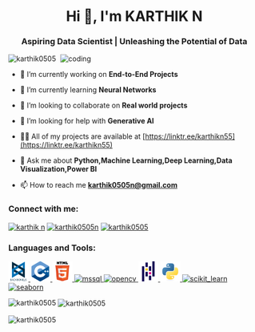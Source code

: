 <h1 align="center">Hi 👋, I'm KARTHIK N</h1>
<h3 align="center">Aspiring Data Scientist | Unleashing the Potential of Data</h3>
<img align="right" alt="coding" width="400" src="https://cdn.dribbble.com/users/2131993/screenshots/4948736/thoughtworks-gif_dribbble.gif">
<p align="left"> <img src="https://komarev.com/ghpvc/?username=karthik0505&label=Profile%20views&color=0e75b6&style=flat" alt="karthik0505" /> </p>

- 🔭 I’m currently working on **End-to-End Projects**

- 🌱 I’m currently learning **Neural Networks**

- 👯 I’m looking to collaborate on **Real world projects**

- 🤝 I’m looking for help with **Generative AI**

- 👨‍💻 All of my projects are available at [https://linktr.ee/karthikn55](https://linktr.ee/karthikn55)

- 💬 Ask me about **Python,Machine Learning,Deep Learning,Data Visualization,Power BI**

- 📫 How to reach me **karthik0505n@gmail.com**

<h3 align="left">Connect with me:</h3>
<p align="left">
<a href="www.linkedin.com/in/karthik0505n" target="blank"><img align="center" src="https://raw.githubusercontent.com/rahuldkjain/github-profile-readme-generator/master/src/images/icons/Social/linked-in-alt.svg" alt="karthik n" height="30" width="40" /></a>
<a href="https://www.hackerrank.com/karthik0505n" target="blank"><img align="center" src="https://raw.githubusercontent.com/rahuldkjain/github-profile-readme-generator/master/src/images/icons/Social/hackerrank.svg" alt="karthik0505n" height="30" width="40" /></a>
<a href="https://www.leetcode.com/karthik0505" target="blank"><img align="center" src="https://raw.githubusercontent.com/rahuldkjain/github-profile-readme-generator/master/src/images/icons/Social/leet-code.svg" alt="karthik0505" height="30" width="40" /></a>
</p>

<h3 align="left">Languages and Tools:</h3>
<p align="left"> <a href="https://backbonejs.org" target="_blank" rel="noreferrer"> <img src="https://raw.githubusercontent.com/devicons/devicon/master/icons/backbonejs/backbonejs-original-wordmark.svg" alt="backbonejs" width="40" height="40"/> </a> <a href="https://www.w3schools.com/cpp/" target="_blank" rel="noreferrer"> <img src="https://raw.githubusercontent.com/devicons/devicon/master/icons/cplusplus/cplusplus-original.svg" alt="cplusplus" width="40" height="40"/> </a> <a href="https://www.w3.org/html/" target="_blank" rel="noreferrer"> <img src="https://raw.githubusercontent.com/devicons/devicon/master/icons/html5/html5-original-wordmark.svg" alt="html5" width="40" height="40"/> </a> <a href="https://www.microsoft.com/en-us/sql-server" target="_blank" rel="noreferrer"> <img src="https://www.svgrepo.com/show/303229/microsoft-sql-server-logo.svg" alt="mssql" width="40" height="40"/> </a> <a href="https://opencv.org/" target="_blank" rel="noreferrer"> <img src="https://www.vectorlogo.zone/logos/opencv/opencv-icon.svg" alt="opencv" width="40" height="40"/> </a> <a href="https://pandas.pydata.org/" target="_blank" rel="noreferrer"> <img src="https://raw.githubusercontent.com/devicons/devicon/2ae2a900d2f041da66e950e4d48052658d850630/icons/pandas/pandas-original.svg" alt="pandas" width="40" height="40"/> </a> <a href="https://www.python.org" target="_blank" rel="noreferrer"> <img src="https://raw.githubusercontent.com/devicons/devicon/master/icons/python/python-original.svg" alt="python" width="40" height="40"/> </a> <a href="https://scikit-learn.org/" target="_blank" rel="noreferrer"> <img src="https://upload.wikimedia.org/wikipedia/commons/0/05/Scikit_learn_logo_small.svg" alt="scikit_learn" width="40" height="40"/> </a> <a href="https://seaborn.pydata.org/" target="_blank" rel="noreferrer"> <img src="https://seaborn.pydata.org/_images/logo-mark-lightbg.svg" alt="seaborn" width="40" height="40"/> </a> </p>

<p><img align="left" src="https://github-readme-stats.vercel.app/api/top-langs?username=karthik0505&show_icons=true&locale=en&layout=compact" alt="karthik0505" /></p>

<p>&nbsp;<img align="center" src="https://github-readme-stats.vercel.app/api?username=karthik0505&show_icons=true&locale=en" alt="karthik0505" /></p>

<p><img align="center" src="https://github-readme-streak-stats.herokuapp.com/?user=karthik0505&" alt="karthik0505" /></p>
